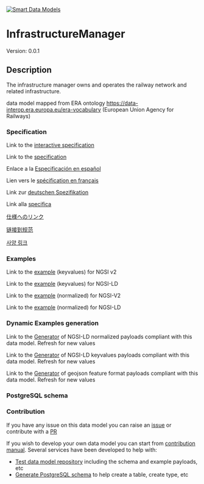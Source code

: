 [![Smart Data Models](https://smartdatamodels.org/wp-content/uploads/2022/01/SmartDataModels_logo.png "Logo")](https://smartdatamodels.org)
# InfrastructureManager
Version: 0.0.1

## Description 

The infrastructure manager owns and operates the railway network and related infrastructure.

data model mapped from ERA ontology https://data-interop.era.europa.eu/era-vocabulary (European Union Agency for Railways)
### Specification

Link to the [interactive specification](https://swagger.lab.fiware.org/?url=https://smart-data-models.github.io/dataModel.ERA/InfrastructureManager/swagger.yaml)

Link to the [specification](https://github.com/smart-data-models/dataModel.ERA/blob/master/InfrastructureManager/doc/spec.md)

Enlace a la [Especificación en español](https://github.com/smart-data-models/dataModel.ERA/blob/master/InfrastructureManager/doc/spec_ES.md)

Lien vers le [spécification en français](https://github.com/smart-data-models/dataModel.ERA/blob/master/InfrastructureManager/doc/spec_FR.md)

Link zur [deutschen Spezifikation](https://github.com/smart-data-models/dataModel.ERA/blob/master/InfrastructureManager/doc/spec_DE.md)

Link alla [specifica](https://github.com/smart-data-models/dataModel.ERA/blob/master/InfrastructureManager/doc/spec_IT.md)

[仕様へのリンク](https://github.com/smart-data-models/dataModel.ERA/blob/master/InfrastructureManager/doc/spec_JA.md)

[链接到规范](https://github.com/smart-data-models/dataModel.ERA/blob/master/InfrastructureManager/doc/spec_ZH.md)

[사양 링크](https://github.com/smart-data-models/dataModel.ERA/blob/master/InfrastructureManager/doc/spec_KO.md)
### Examples

Link to the [example](https://smart-data-models.github.io/dataModel.ERA/InfrastructureManager/examples/example.json) (keyvalues) for NGSI v2

Link to the [example](https://smart-data-models.github.io/dataModel.ERA/InfrastructureManager/examples/example.jsonld) (keyvalues) for NGSI-LD

Link to the [example](https://smart-data-models.github.io/dataModel.ERA/InfrastructureManager/examples/example-normalized.json) (normalized) for NGSI-V2

Link to the [example](https://smart-data-models.github.io/dataModel.ERA/InfrastructureManager/examples/example-normalized.jsonld) (normalized) for NGSI-LD
### Dynamic Examples generation

Link to the [Generator](https://smartdatamodels.org/extra/ngsi-ld_generator.php?schemaUrl=https://raw.githubusercontent.com/smart-data-models/dataModel.ERA/master/InfrastructureManager/schema.json&email=info@smartdatamodels.org) of NGSI-LD normalized payloads compliant with this data model. Refresh for new values

Link to the [Generator](https://smartdatamodels.org/extra/ngsi-ld_generator_keyvalues.php?schemaUrl=https://raw.githubusercontent.com/smart-data-models/dataModel.ERA/master/InfrastructureManager/schema.json&email=info@smartdatamodels.org) of NGSI-LD keyvalues payloads compliant with this data model. Refresh for new values

Link to the [Generator](https://smartdatamodels.org/extra/geojson_features_generator.php?schemaUrl=https://raw.githubusercontent.com/smart-data-models/dataModel.ERA/master/InfrastructureManager/schema.json&email=info@smartdatamodels.org) of geojson feature format payloads compliant with this data model. Refresh for new values
### PostgreSQL schema
### Contribution

 If you have any issue on this data model you can raise an [issue](https://github.com/smart-data-models/dataModel.ERA/issues)  or contribute with a [PR](https://github.com/smart-data-models/dataModel.ERA/pulls)

 If you wish to develop your own data model you can start from [contribution manual](https://bit.ly/contribution_manual). Several services have been developed to help with: 
 - [Test data model repository](https://smartdatamodels.org/index.php/data-models-contribution-api/) including the schema and example payloads, etc
 - [Generate PostgreSQL schema](https://smartdatamodels.org/index.php/sql-service/) to help create a table, create type, etc